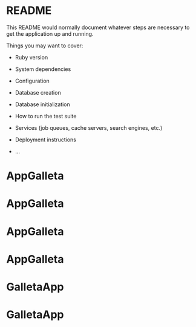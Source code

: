 # README

This README would normally document whatever steps are necessary to get the
application up and running.

Things you may want to cover:

* Ruby version

* System dependencies

* Configuration

* Database creation

* Database initialization

* How to run the test suite

* Services (job queues, cache servers, search engines, etc.)

* Deployment instructions

* ...
# AppGalleta
# AppGalleta
# AppGalleta
# AppGalleta
# GalletaApp
# GalletaApp
